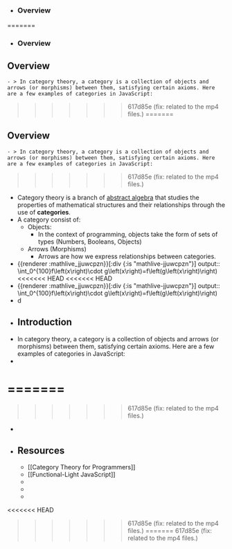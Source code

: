 - ### Overview
=======
- ### Overview
## Overview
	- > In category theory, a category is a collection of objects and arrows (or morphisms) between them, satisfying certain axioms. Here are a few examples of categories in JavaScript:
>>>>>>> 617d85e (fix: related to the mp4 files.)
=======
## Overview
	- > In category theory, a category is a collection of objects and arrows (or morphisms) between them, satisfying certain axioms. Here are a few examples of categories in JavaScript:
>>>>>>> 617d85e (fix: related to the mp4 files.)
- Category theory is a branch of [abstract algebra](https://en.wikipedia.org/wiki/Abstract_algebra) that studies the properties of mathematical structures and their relationships through the use of **categories**.
- A category consist of:
	- Objects:
		- In the context of programming, objects take the form of sets of types (Numbers, Booleans, Objects)
	- Arrows (Morphisms)
		- Arrows are how we express relationships between categories.
- {{renderer :mathlive_jjuwcpzn}}[:div {:is "mathlive-jjuwcpzn"}]
  output:: \int_0^{100}f\left(x\right)\cdot g\left(x\right)=f\left(g\left(x\right)\right)
<<<<<<< HEAD
<<<<<<< HEAD
- {{renderer :mathlive_jjuwcpzn}}[:div {:is "mathlive-jjuwcpzn"}]
  output:: \int_0^{100}f\left(x\right)\cdot g\left(x\right)=f\left(g\left(x\right)\right)
- d
- ## Introduction
- In category theory, a category is a collection of objects and arrows (or morphisms) between them, satisfying certain axioms. Here are a few examples of categories in JavaScript:
-
=======
=======
>>>>>>> 617d85e (fix: related to the mp4 files.)
-
- ## Resources
	- [[Category Theory for Programmers]]
	- [[Functional-Light JavaScript]]
	-
	-
	-
<<<<<<< HEAD
>>>>>>> 617d85e (fix: related to the mp4 files.)
=======
>>>>>>> 617d85e (fix: related to the mp4 files.)